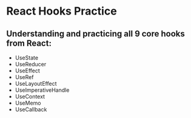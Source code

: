 # React Hooks Practice

## Understanding and practicing all 9 core hooks from React:

- UseState
- UseReducer
- UseEffect
- UseRef
- UseLayoutEffect
- UseImperativeHandle
- UseContext
- UseMemo
- UseCallback
